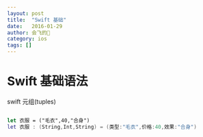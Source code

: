 ```yaml
---
layout: post
title:  "Swift 基础"
date:   2016-01-29
author: 会飞的🐷
category: ios
tags: []
---
```


# Swift 基础语法

swift 元组(tuples) 

```swift

let 衣服 = ("毛衣",40,"合身")
let 衣服 : (String,Int,String) = (类型:"毛衣",价格:40,效果:"合身")


```




